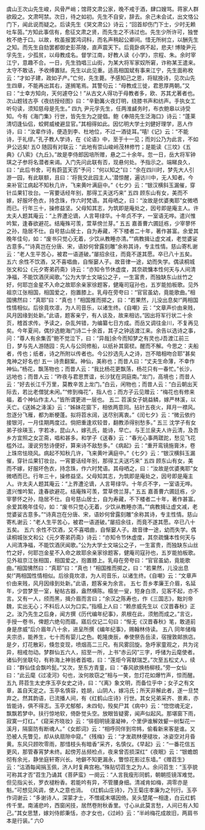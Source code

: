 <!-- { "loadSidebar": true } -->
虞山王次山先生峻，风骨严峭；馆蒋文肃公家，晚不戒于酒，肆口嫂骂。蒋家人群欲殴之。文肃呵禁。次日，待之如初。先生不自安，辞去。余己未会试，出文恪公门下，闻此说而疑之。后读先生《哭文肃公》诗云；“回首却伤门下士，少时无赖吐车茵。”方知此事信有，愈征文肃之贤，而先生之不讳过也。先生少所许可，独誉枚不绝于口。以故，枚虽报罢鸿词科，而名声稍起公卿间。惜无所树立，以酬先生之知。而先生自劾罢都御史彭茶陵，直声震天下。后竟卧病不起，悲夫!
博陵尹元孚先生，少孤贫，以母教成名。督学江南，好教人读《小学》，宗程、朱。余时宰江宁，意趣不合。一日，先生驺唱三山街，为某大将军家奴所窘，诈称某王遣来。太守不敢诘，予收缚置狱。先生以此见重。适高相国斌有事来江宁，先生面称枚云：“才如子建，政如子产。”亡何，先生薨。予感知己之恩，将赋挽诗，见次山先生四章，不能再出其右，遂搁笔焉。其警句云：“母教成三徙，君恩厚两朝。”又曰：“士幸方知向，天何遽夺公！”从古文人得功于母教者多，欧、苏其尤著者也。次山题钱古亭《夜纺授经图》曰：“辛勤篝火夜灯明，绕膝书声和纺声。手执女工听句读，须知慈母是先生。”
四九
尹元孚先生，任两淮鹾务时，布衣鲍皋以诗受知。今有《海门集》行世，皆先生为之提倡。鲍《奉陪先生泛海口》诗云：“蓬莱清切逢仙侣，蛟鳄威棱避显官。”其相得如此。因忆明大学士刘健好理学，恶人作诗，曰：“汝辈作诗，便造到李、杜地位，不过一酒徒耳。”嘻!《记》云：“不能诗，于礼缪。”孔子教人学诗，在《论语》中，至于十一见；而刘公乃为此言，不如尹公远矣!
五O
随园有对联云：“此地有崇山峻岭茂林修竹；是能读《三坟》《五典》《八索》《九丘》。”故是李侍郎因培所赠，悬之二十余年。忽一日，岳大将军钟琪之子参将名潜者来谒。入门先问此联有否，现悬何处。予指示之。端睇良久，曰：“此后书舍，可有蔚蓝天否”予问：“何以知之”曰：“余在四川时，梦先大人引游一园，有此联额，且曰：‘将我交此园主人。’潜惊醒，遍访川中，无人知者。今来补官江病起不知秋几许，飞来黄叶满庭中。”《七夕》云：“银汉横斜玉漏催，穿针瓜果钉妆台。一宵要话经年别，那得工夫送巧来”
五四
顾东山有女，美而不嫁，好服坏色衣，持念珠，作六时梵语。其母哂之，曰：“汝故是优婆夷耶”女微哂而已。行年三十，操修益坚。父母知其志，为筑即是庵处之，因号即是庵主人。许太夫人题其庵云：“上界遭沦谪，人言萼绿华。十年贞不字，一室语无哗。遣兴惟吟絮，逢春欲避花。结庵殊可羡，萱草傍兰芽。”
五五
嘉善曹六圃廷栋，少宰蓼怀之孙，隐居不仕。自号慈山居士，自为寿藏，不下楼者二十年，著作甚富。余爱其晚年佳句，如：“废书只觉心无着，少饮从教睡亦清。”“病教揖让虚文减，老觉婆娑古意多。”“诗真岂在分唐、宋，语妙何曾露刻雕”余称其诗，专主性情。慈山寄札谢云：“老人生平苦心，被君一语道破。”屡招余往，而竟不遂其愿。卒已八十五矣。
五六
余性不饮酒，又不喜唱曲，自惭窭人子。故音律一途，幼而失学。偶读桐城张文和公《元夕寄弟药斋》诗云：“亦知令节休虚度，其奈疏慵本性何天与人间清净福，不能饮酒厌闻歌。”公为大学士文端公之子，一生富贵，而独缺东山丝竹之好，何耶岂金星不入命之故耶余亲家徐题客，健庵司寇孙也，五岁能拍板歌。见外祖京江张相国，相国爱之，抱置膝上。乳母在旁夸曰：“官官虽幼，竟能歌曲。”相国怫然曰：“真耶”曰：“真也！”相国推而掷之，曰：“若果然，儿没出息矣!”两相国性情相似。后徐竟坎凛，为人司音乐，以诸生终。《自嘲》云：“文章声价由来贱，风月因缘到处新。”此语，题客亲宁，有人谈及，故来相访。”因出将军行状二十余页，稽首求传。予读之，杂乱舛错，为编纂七日方成。而岳又调往金川，不复再见矣。今年夏间，偶抄选鲍海门诗二十余首，其子之钟适渡江来。余告以选诗之事，问：“尊人有余集否”鲍不觉泣下，曰：“异哉]余今而知梦之有灵也J吾渡江前三日，梦与先人游随园：先人与公同修船，以纸补其窗棂。醒而不解。今思之：夫船者，传也；纸者，诗之所附以传者也。今公抄选先人之诗，岂不暗相吻合耶”甚矣鬼神之好名也!
五一
诗贵翻案。神仙，美称也；而昔人曰：“丈夫生命薄，不幸作神仙。”杨花，飘荡物也；而昔人云：“我比杨花更飘荡，杨花只有一春忙。”长沙，远地也；而昔人云：“昨夜与君思贾谊，长沙犹在洞庭南。”龙门，高境也；而昔人云：“好去长江千万里，莫教辛苦上龙门。”白云，闲物也；而昔人云：“白云朝出天际去，若比老僧犹未闲。”“修到梅花”，指人也；而方子云见赠云：“梅花也有修来福，着个神仙作主人。”皆所谓更进一层也。
五二
苕溪女子姚益鳞，嫁严林溪，以夭亡。《送姊之洚溪》云：“姊妹花窗下，相依两意同。拈针五夜火，拜月一襟风。忽逐分飞雁，都为断梗蓬。拟将苕水阔，送尽别离衷。”《闰七夕》云：“微云依约接银河，一月佳期两度过。倘把重逢欢较昔，翻教添得别愁多。”
五三
沈学子有女弟子徐瑛玉，字若冰，昆山人，嫁孔氏，能诗，早亡。与王兰泉夫人许云清，及吾乡方宜照之女芷斋，唱和甚多。和学子《送春》云：“春光心事两蹉跎，愁见飞花槛外过。漫说穷愁诗便好，算来诗不敌愁多。”《病起》云：“重开鸾镜施膏沐，卷上珠帘怯晓风。病起不知秋几许，飞来黄叶满庭中。”《七夕》云：“银汉横斜玉漏催，穿针瓜果钉妆台。一宵要话经年别，那得工夫送巧来”
五四
顾东山有女，美而不嫁，好服坏色衣，持念珠，作六时梵语。其母哂之，曰：“汝故是优婆夷耶”女微哂而已。行年三十，操修益坚。父母知其志，为筑即是庵处之，因号即是庵主人。许太夫人题其庵云：“上界遭沦谪，人言萼绿华。十年贞不字，一室语无哗。遣兴惟吟絮，逢春欲避花。结庵殊可羡，萱草傍兰芽。”
五五
嘉善曹六圃廷栋，少宰蓼怀之孙，隐居不仕。自号慈山居士，自为寿藏，不下楼者二十年，著作甚富。余爱其晚年佳句，如：“废书只觉心无着，少饮从教睡亦清。”“病教揖让虚文减，老觉婆娑古意多。”“诗真岂在分唐、宋，语妙何曾露刻雕”余称其诗，专主性情。慈山寄札谢云：“老人生平苦心，被君一语道破。”屡招余往，而竟不遂其愿。卒已八十五矣。
五六
余性不饮酒，又不喜唱曲，自惭窭人子。故音律一途，幼而失学。偶读桐城张文和公《元夕寄弟药斋》诗云：“亦知令节休虚度，其奈疏慵本性何天与人间清净福，不能饮酒厌闻歌。”公为大学士文端公之子，一生富贵，而独缺东山丝竹之好，何耶岂金星不入命之故耶余亲家徐题客，健庵司寇孙也，五岁能拍板歌。见外祖京江张相国，相国爱之，抱置膝上。乳母在旁夸曰：“官官虽幼，竟能歌曲。”相国怫然曰：“真耶”曰：“真也！”相国推而掷之，曰：“若果然，儿没出息矣!”两相国性情相似。后徐竟坎凛，为人司音乐，以诸生终。《自嘲》云：“文章声价由来贱，风月因缘到处新。”此语，题客亲为余言。
五七
吾乡孝廉王介眉，名延年，少尝梦至一室，秘帖古器，盎然横陈。榻坐一叟，短身白须，见客不起，亦不言。又有一人，颀而黑，揖介眉而言曰；“余汉之陈寿也，作《三国志》，黜刘帝魏，实出无心；不料后人以为口实。”指榻上人曰：“赖彦威先生以《汉晋春秋》正之。汝乃先生之后身，闻方撰《历代编年纪事》，夙根在此，须勉而成之。”言讫，手授一卷书，俾题六绝句而寤。寤后仅记二句曰：“惭无《汉晋春秋》笔，敢道前身是彦威”后介眉年八十余，进呈所撰《编年纪事》，赐翰林侍读。
五八
同年储梅夫宗丞，能养生，七十而有婴儿之色。乾隆庚辰，奉使祭告岳渎，宿搜敦邮旅店。是夕，灯花散彩，倏忽变现，喷烟高二三尺。有风雾回旋。急呼家童观之，共为诧异，相戒勿动。梦群仙五六人，招至一所，上书“赤云冈”三字，呼储为云麾使者。诸仙列坐联句，有称海上神翁者首唱，曰：“莲炬今宵献瑞芝。”次至五松丈人，续曰：“群仙佳会飘吟髭。”又次，至东方青童，曰：“春风欲换杨柳枝。”旁一女仙曰：“此云麾《过凌河》句也，汝何故窃之”相与一笑，忽灯花如爆竹声，惊而醒。
五九
蒋苕生太史序玉亭女史之诗，曰：“《离》象文明，而备位乎中；女子之有文章，盖自天定之。玉亭名慎容，姓胡，山阴人，嫁冯氏；所天非解此者，遂一旦焚弃之。然其韵语，已流播人间，有《红鹤山庄诗》行世。其女兄弟采齐、景素，亦皆能诗，俱不得志。玉亭尤郁郁，未四旬，殁矣尸其《病中》云：“惚惚魂无定，飘飘若梦中。扶行惊地软，倚卧觉头空。放眼皆疑雾，闻声似起风。那堪窗下雨，寂寞一灯红。”《窥采齐晓妆》云：“徘徊明镜漫凝神，个里伊谁解效颦一树梨花一溪月，隔窗防有断魂人。”《女郎词》云：“相呼同伴到帘帏，偷看新来客是谁。又恐被人先瞥见，却从纨扇隙中窥。”《残梅》云：“才发疏林便褪妆，冰姿空对月昏黄。东风只顾吹零雨，那惜枝头有暗香”采齐，名慎仪。《早起》云：“一番花信五更风，那管春宵梦未终。起傍芳丛频检点，夜来曾否损深红”《夜眠》云：“银蟾朗彻有余光，静坐庭轩寄兴长。地僻不知更漏永，瞥惊花影过东墙。”《赠苕生》云：“沽酒每闻捐玉佩，济人时复典宫袍。”殊贴切苕生之为人。余问苕生：“玉亭貌可称其才否”苕生乃诵其《菩萨蛮》一阕云：“人言我瘦形同鹤，朝朝揽镜浑难觉。但见指尖长，罗衣褪粉香。若能吟有异，不管腰身细。清减肯如梅，凋零亦是魁。”可想见风调，使人之意也消。
《红鹤山庄诗》，乃王菊庄孝廉为之刊行。玉亭作词谢云：“多谢诗人，深蒙才士，不憎戚末堪因倚。吴头楚尾一相逢，白云红鹤传千里。南浦悲吟，西窗闲技，居然卷附秋香里。寸心从此莫言愁，人间已有人知己。”其女思慧，嫁刘侍郎秉恬，亦才女也，《过岭》云：“半岭梅花成故旧，两肩书本是行装。”
六O
